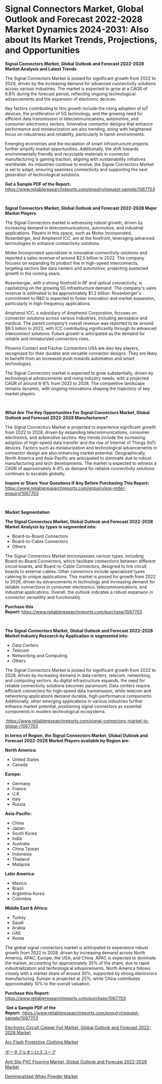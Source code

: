 <p><h1>Signal Connectors Market, Global Outlook and Forecast 2022-2028 Market Dynamics 2024-2031: Also about Its Market Trends, Projections, and Opportunities</h1></p><p><strong>Signal Connectors Market, Global Outlook and Forecast 2022-2028 Market Analysis and Latest Trends</strong></p>
<p><p>The Signal Connectors Market is poised for significant growth from 2022 to 2028, driven by the increasing demand for advanced connectivity solutions across various industries. The market is expected to grow at a CAGR of 6.8% during the forecast period, reflecting ongoing technological advancements and the expansion of electronic devices. </p><p>Key factors contributing to this growth include the rising adoption of IoT devices, the proliferation of 5G technology, and the growing need for efficient data transmission in telecommunications, automotive, and consumer electronics sectors. Innovative connector designs that enhance performance and miniaturization are also trending, along with heightened focus on robustness and reliability, particularly in harsh environments. </p><p>Emerging economies and the escalation of smart infrastructure projects further amplify market opportunities. Additionally, the shift towards environmentally friendly and recyclable materials in connector manufacturing is gaining traction, aligning with sustainability initiatives worldwide. As industries continue to evolve, the Signal Connectors Market is set to adapt, ensuring seamless connectivity and supporting the next generation of technological solutions.</p></p>
<p><strong>Get a Sample PDF of the Report:&nbsp;</strong> <a href="https://www.reliableresearchreports.com/enquiry/request-sample/1067703">https://www.reliableresearchreports.com/enquiry/request-sample/1067703</a></p>
<p>&nbsp;</p>
<p><strong>Signal Connectors Market, Global Outlook and Forecast 2022-2028 Major Market Players</strong></p>
<p><p>The Signal Connectors market is witnessing robust growth, driven by increasing demand in telecommunications, automotive, and industrial applications. Players in this space, such as Molex Incorporated, Rosenberger, and Amphenol ICC, are at the forefront, leveraging advanced technologies to enhance connectivity solutions.</p><p>Molex Incorporated specializes in innovative connectivity solutions and reported a sales revenue of around $2.5 billion in 2022. The company focuses on expanding its product line in high-speed interconnects, targeting sectors like data centers and automotive, projecting sustained growth in the coming years.</p><p>Rosenberger, with a strong foothold in RF and optical connectivity, is capitalizing on the growing 5G infrastructure demand. The company's sales revenue is estimated to be approximately $1.2 billion. Rosenberger's commitment to R&D is expected to foster innovation and market expansion, particularly in high-frequency applications.</p><p>Amphenol ICC, a subsidiary of Amphenol Corporation, focuses on connector solutions across various industries, including aerospace and medical. The parent company’s overall revenue was reported to be around $9.5 billion in 2022, with ICC contributing significantly through its advanced interconnect solutions. Future growth is anticipated as the demand for reliable and miniaturized connectors rises.</p><p>Phoenix Contact and Fischer Connectors USA are also key players, recognized for their durable and versatile connector designs. They are likely to benefit from an increased push towards automation and smart technologies.</p><p>The Signal Connectors market is expected to grow substantially, driven by technological advancements and rising industry needs, with a projected CAGR of around 6-8% from 2022 to 2028. The competitive landscape remains dynamic, with ongoing innovations shaping the trajectory of key market players.</p></p>
<p>&nbsp;</p>
<p><strong>What Are The Key Opportunities For Signal Connectors Market, Global Outlook and Forecast 2022-2028 Manufacturers?</strong></p>
<p><p>The Signal Connectors Market is projected to experience significant growth from 2022 to 2028, driven by expanding telecommunications, consumer electronics, and automotive sectors. Key trends include the increasing adoption of high-speed data transfer and the rise of Internet of Things (IoT) devices. Factors such as miniaturization and technological advancements in connector design are also enhancing market potential. Geographically, North America and Asia-Pacific are anticipated to dominate due to robust manufacturing and tech developments. The market is expected to witness a CAGR of approximately 6-8% as demand for reliable connectivity solutions continues to escalate globally.</p></p>
<p><strong>Inquire or Share Your Questions If Any Before Purchasing This Report:</strong> <a href="https://www.reliableresearchreports.com/enquiry/pre-order-enquiry/1067703">https://www.reliableresearchreports.com/enquiry/pre-order-enquiry/1067703</a></p>
<p>&nbsp;</p>
<p><strong>Market Segmentation</strong></p>
<p><strong>The Signal Connectors Market, Global Outlook and Forecast 2022-2028 Market Analysis by types is segmented into:</strong></p>
<p><ul><li>Board-to-Board Connectors</li><li>Board-to-Cable Connectors</li><li>Others</li></ul></p>
<p><p>The Signal Connectors Market encompasses various types, including Board-to-Board Connectors, which facilitate connections between different circuit boards, and Board-to-Cable Connectors, designed to link circuit boards to external cables. Other connectors include specialized types catering to unique applications. This market is poised for growth from 2022 to 2028, driven by advancements in technology and increasing demand for reliable connections in consumer electronics, telecommunications, and industrial applications. Overall, the outlook indicates a robust expansion in connector versatility and functionality.</p></p>
<p><strong>Purchase this Report:&nbsp;</strong><a href="https://www.reliableresearchreports.com/purchase/1067703">https://www.reliableresearchreports.com/purchase/1067703</a></p>
<p>&nbsp;</p>
<p><strong>The Signal Connectors Market, Global Outlook and Forecast 2022-2028 Market Industry Research by Application is segmented into:</strong></p>
<p><ul><li>Data Centers</li><li>Telecom</li><li>Networking and Computing</li><li>Others</li></ul></p>
<p><p>The Signal Connectors Market is poised for significant growth from 2022 to 2028, driven by increasing demand in data centers, telecom, networking, and computing sectors. As digital infrastructure expands, the need for reliable connectivity solutions becomes paramount. Data centers require efficient connectors for high-speed data transmission, while telecom and networking applications demand durable, high-performance components. Additionally, other emerging applications in various industries further enhance market potential, positioning signal connectors as essential components in modern technological ecosystems.</p></p>
<p><a href="https://www.reliableresearchreports.com/signal-connectors-market-in-global-r1067703">&nbsp;https://www.reliableresearchreports.com/signal-connectors-market-in-global-r1067703</a></p>
<p><strong>In terms of Region, the Signal Connectors Market, Global Outlook and Forecast 2022-2028 Market Players available by Region are:</strong></p>
<p>
    <p> <strong> North America: </strong>
        <ul>
            <li>United States</li>
            <li>Canada</li>
        </ul>
        </p> 
    <p> <strong> Europe: </strong>
        <ul>
            <li>Germany</li>
            <li>France</li>
            <li>U.K.</li>
            <li>Italy</li>
            <li>Russia</li>
        </ul>
        </p> 
    <p> <strong> Asia-Pacific: </strong>
        <ul>
            <li>China</li>
            <li>Japan</li>
            <li>South Korea</li>
            <li>India</li>
            <li>Australia</li>
            <li>China Taiwan</li>
            <li>Indonesia</li>
            <li>Thailand</li>
            <li>Malaysia</li>
        </ul>
        </p> 
    <p> <strong> Latin America: </strong>
        <ul>
            <li>Mexico</li>
            <li>Brazil</li>
            <li>Argentina Korea</li>
            <li>Colombia</li>
        </ul>
        </p> 
    <p> <strong> Middle East & Africa: </strong>
        <ul>
            <li>Turkey</li>
            <li>Saudi</li>
            <li>Arabia</li>
            <li>UAE</li>
            <li>Korea</li>
        </ul>
    </p>
    </p>
<p><p>The global signal connectors market is anticipated to experience robust growth from 2022 to 2028, driven by increasing demand across North America, APAC, Europe, the USA, and China. APAC is expected to dominate the market, accounting for approximately 35% of the share, due to rapid industrialization and technological advancements. North America follows closely with a market share of around 30%, supported by strong electronics manufacturing. Europe is projected at 25%, while China contributes approximately 10% to the overall valuation.</p></p>
<p><strong>Purchase this Report: </strong><a href="https://www.reliableresearchreports.com/purchase/1067703">https://www.reliableresearchreports.com/purchase/1067703</a></p>
<p>&nbsp;<strong>Get a Sample PDF of the Report:&nbsp;&nbsp;</strong><a href="https://www.reliableresearchreports.com/enquiry/request-sample/1067703">https://www.reliableresearchreports.com/enquiry/request-sample/1067703</a></p>
<p><strong></strong></p>
<p><p><a href="https://github.com/AshikRahman665/Market-Research-Report-List-1/blob/main/electronic-circuit-copper-foil-market-global-outlook-and-forecast-2022-2028-market.md">Electronic Circuit Copper Foil Market, Global Outlook and Forecast 2022-2028 Market</a></p><p><a href="https://medium.com/@ruth.murray9056/the-market-for-arc-flash-protective-clothing-market-is-examined-in-this-report-along-with-the-e3bbf46e8b39">Arc Flash Protective Clothing Market</a></p><p><a href="https://medium.com/@edmondg3yrtreenfelder8956/portable-oscilloscopes-market-%E3%81%AE%E3%82%B0%E3%83%AD%E3%83%BC%E3%83%90%E3%83%AB%E5%B8%82%E5%A0%B4%E6%A6%82%E8%A6%81%E3%81%AF-%E4%B8%96%E7%95%8C%E3%81%8A%E3%82%88%E3%81%B3%E4%B8%BB%E8%A6%81%E5%B8%82%E5%A0%B4%E3%81%AB%E3%81%8A%E3%81%91%E3%82%8B%E6%A5%AD%E7%95%8C%E3%81%AB%E5%BD%B1%E9%9F%BF%E3%82%92%E4%B8%8E%E3%81%88%E3%82%8B%E4%B8%BB%E8%A6%81%E3%81%AA%E3%83%88%E3%83%AC%E3%83%B3%E3%83%89%E3%81%AB%E3%81%A4%E3%81%84%E3%81%A6-%E7%8B%AC%E8%87%AA%E3%81%AE%E8%A6%96%E7%82%B9%E3%82%92%E6%8F%90%E4%BE%9B%E3%81%97%E3%81%BE%E3%81%99-0cebf5314631">ポータブルオシロスコープ</a></p><p><a href="https://github.com/AfsanaMia652/Market-Research-Report-List-1/blob/main/anti-slip-pvc-flooring-market-global-outlook-and-forecast-2022-2028-market.md">Anti Slip PVC Flooring Market, Global Outlook and Forecast 2022-2028 Market</a></p><p><a href="https://www.linkedin.com/pulse/role-demineralised-whey-powder-market-applications-dairybaked-0xsoc?trackingId=VSYK7sMJSZ%2BHpHbqRGW28w%3D%3D">Demineralised Whey Powder Market</a></p></p>